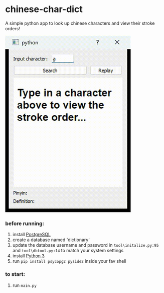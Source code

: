 # chinese-char-dict
A simple python app to look up chinese characters and view their stroke orders!

![Exmaple](example.gif)

### before running: 

1. install [PostgreSQL](https://www.postgresql.org/download/)
2. create a database named 'dictionary'
3. update the database username and password in `tool\initalize.py:95` and `tool\dbtool.py:14` to match your system settings
4. install [Python 3](https://www.python.org/downloads/)
5. run `pip install psycopg2 pyside2` inside your fav shell

### to start:

1. run `main.py`
